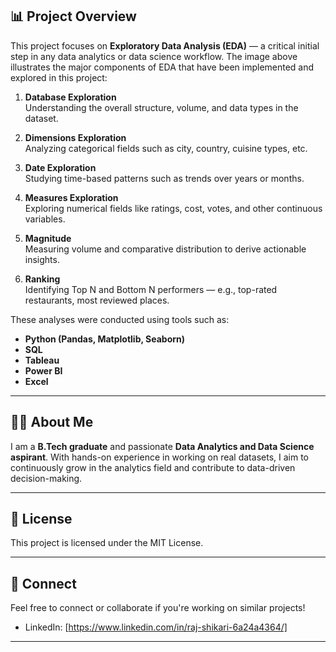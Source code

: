 
## 📊 Project Overview

This project focuses on **Exploratory Data Analysis (EDA)** — a critical initial step in any data analytics or data science workflow. The image above illustrates the major components of EDA that have been implemented and explored in this project:

1. **Database Exploration**  
   Understanding the overall structure, volume, and data types in the dataset.

2. **Dimensions Exploration**  
   Analyzing categorical fields such as city, country, cuisine types, etc.

3. **Date Exploration**  
   Studying time-based patterns such as trends over years or months.

4. **Measures Exploration**  
   Exploring numerical fields like ratings, cost, votes, and other continuous variables.

5. **Magnitude**  
   Measuring volume and comparative distribution to derive actionable insights.

6. **Ranking**  
   Identifying Top N and Bottom N performers — e.g., top-rated restaurants, most reviewed places.

These analyses were conducted using tools such as:
- **Python (Pandas, Matplotlib, Seaborn)**
- **SQL**
- **Tableau**
- **Power BI**
- **Excel**

---

## 🧑‍💻 About Me

I am a **B.Tech graduate** and passionate **Data Analytics and Data Science aspirant**. With hands-on experience in working on real datasets, 
I aim to continuously grow in the analytics field and contribute to data-driven decision-making.


---

## 📜 License

This project is licensed under the MIT License.

---

## 🤝 Connect

Feel free to connect or collaborate if you're working on similar projects!

- LinkedIn: [https://www.linkedin.com/in/raj-shikari-6a24a4364/]


---



